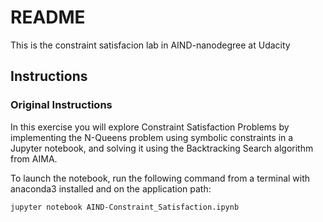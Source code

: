 # README

This is the constraint satisfacion lab in AIND-nanodegree at Udacity

## Instructions 

### Original Instructions

In this exercise you will explore Constraint Satisfaction Problems by implementing the N-Queens problem using symbolic constraints in a Jupyter notebook, and solving it using the Backtracking Search algorithm from AIMA.

To launch the notebook, run the following command from a terminal with anaconda3 installed and on the application path:

    jupyter notebook AIND-Constraint_Satisfaction.ipynb
